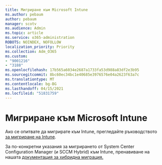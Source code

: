 ```yaml
---
title: Мигриране към Microsoft Intune
ms.author: pebaum
author: pebaum
manager: scotv
ms.audience: Admin
ms.topic: article
ms.service: o365-administration
ROBOTS: NOINDEX, NOFOLLOW
localization_priority: Priority
ms.collection: Adm_O365
ms.custom:
- "9001216"
- "3188"
ms.openlocfilehash: 17b565a6034e2687a1733fa53d988a83df2e3b95
ms.sourcegitcommit: 8bc60ec34bc1e40685e3976576e04a2623f63a7c
ms.translationtype: MT
ms.contentlocale: bg-BG
ms.lasthandoff: 04/15/2021
ms.locfileid: "51831759"
---
```

# <a name="migrating-to-microsoft-intune"></a>Мигриране към Microsoft Intune

Ако се опитвате да мигрирате към Intune, прегледайте ръководството [за мигриране на Intune](https://docs.microsoft.com/intune/fundamentals/migration-guide).

За по-конкретни указания за мигрирането от System Center Configuration Manager (и SCCM Hybrid) към Intune, пренавиване на нашата [документация за хибридна миграция.](https://docs.microsoft.com/sccm/mdm/deploy-use/migrate-hybridmdm-to-intunesa) 